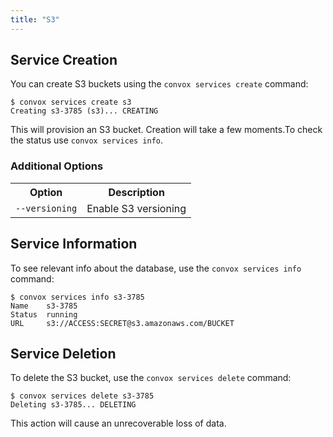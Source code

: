 ```yaml
---
title: "S3"
---
```

## Service Creation

You can create S3 buckets using the `convox services create` command:

    $ convox services create s3
    Creating s3-3785 (s3)... CREATING

This will provision an S3 bucket. Creation will take a few moments.To check the status use `convox services info`.

### Additional Options

<table>
  <tr><th>Option</th><th>Description</th></tr>
  <tr><td><code>--versioning</code></td><td>Enable S3 versioning</td></tr>
</table>

## Service Information

To see relevant info about the database, use the `convox services info` command:

    $ convox services info s3-3785
    Name    s3-3785
    Status  running
    URL     s3://ACCESS:SECRET@s3.amazonaws.com/BUCKET

## Service Deletion

To delete the S3 bucket, use the `convox services delete` command:

    $ convox services delete s3-3785
    Deleting s3-3785... DELETING

<div class="block-callout block-show-callout type-warning" markdown="1">
This action will cause an unrecoverable loss of data.
</div>